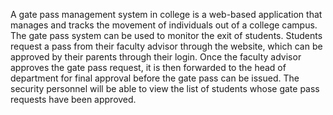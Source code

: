 A gate pass management system in college is a web-based application that manages and tracks the movement of individuals out of a college campus. The gate pass system can be used to monitor the exit of students. Students request a pass from their faculty
advisor through the website, which can be approved by their parents through their login. Once the faculty advisor approves the gate pass request, it is then forwarded to the head of department for final approval before the gate pass can be issued. The security personnel will be able to view the list of students whose gate pass requests
have been approved.
